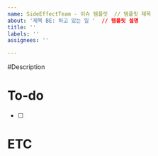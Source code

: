 ```yaml
---
name: SideEffectTeam - 이슈 템플릿  // 템플릿 제목
about: '제목 BE: 하고 있는 일 '  // 템플릿 설명
title: ''
labels: ''
assignees: ''

---
```


#Description

# To-do
- [ ]

# ETC
